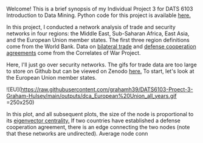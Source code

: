 Welcome! This is a brief synopsis of my Individual Project 3 for DATS 6103 Introduction to Data Mining. Python code for this project is available [here.](https://github.com/grahamh39/DATS6103-Proect-3-Graham-Hulsey/tree/main/code)

In this project, I conducted a network analysis of trade and security networks in four regions: the Middle East, Sub-Saharan Africa, East Asia, and the European Union member states. The first three region definitions come from the World Bank. Data on [bilateral trade](https://correlatesofwar.org/data-sets/bilateral-trade) and [defense cooperation agreements](https://correlatesofwar.org/data-sets/defense-cooperation-agreement-dataset) come from the Correlates of War Project.

Here, I'll just go over security networks. The gifs for trade data are too large to store on Github but can be viewed on Zenodo [here.](https://zenodo.org/record/4321990) To start, let's look at the European Union member states.

![EU](https://raw.githubusercontent.com/grahamh39/DATS6103-Proect-3-Graham-Hulsey/main/outputs/dca_European%20Union_all_years.gif =250x250)

In this plot, and all subsequent plots, the size of the node is proportional to its [eigenvector centrality.](https://en.wikipedia.org/wiki/Centrality) If two countries have established a defense cooperation agreement, there is an edge connecting the two nodes (note that these networks are undirected). Average node conn


